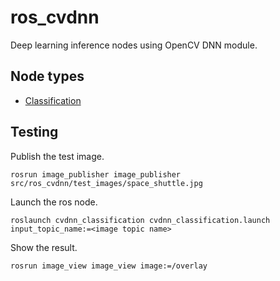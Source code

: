 # ros_cvdnn
Deep learning inference nodes using OpenCV DNN module.

## Node types

* [Classification](https://github.com/neka-nat/ros_cvdnn/tree/master/cvdnn_classification)

## Testing

Publish the test image.

```
rosrun image_publisher image_publisher src/ros_cvdnn/test_images/space_shuttle.jpg
```

Launch the ros node.

```
roslaunch cvdnn_classification cvdnn_classification.launch input_topic_name:=<image topic name>
```

Show the result.

```
rosrun image_view image_view image:=/overlay
```